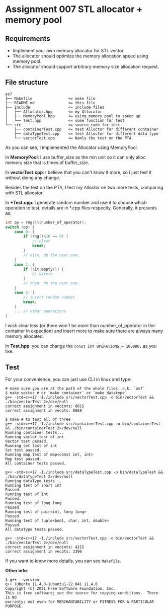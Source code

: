 # Assignment 007 STL allocator + memory pool

## Requirements

- Implement your own memory allocator for STL vector.
- The allocator should optimize the memory allocation speed using memory pool.
- The allocator should support arbitrary memory size allocation request.

## File structure

```plaintext
as7
├── Makefile                <= make file
├── README.md               <= this file
├── include                 <= include files
│   ├── Allocator.hpp       <= my Allocator
│   ├── MemoryPool.hpp      <= using memory pool to speed up
│   └── Test.hpp            <= some function for test
└── src                     <= source code for test
    ├── containerTest.cpp   <= test Alloctor for different container
    ├── dataTypeTest.cpp    <= test Alloctor for different data type
    └── vectorTest.cpp      <= Namly the test on the PTA
```

As you can see, I implemented the Allocator using MemoryPool.

In **MemoryPool**: I use buffer_size as the min unit so it can only alloc memory size that is times of buffer_size.

In **vectorTest.cpp**: I believe that you can't know it more, so I just test it without doing any change.

Besides the test on the PTA, I test my Alloctor on two more tests, comparing with STL allocator.

In **\*Test.cpp**: I generate random number and use it to choose which operation to test, details are in *.cpp flles respectly. Generally, it presents as:

```cpp
int op = rng()%(number_of_operator);
switch (op) {
    case 0: {
        if (rng()%16 == 0) {
            // clear
            break;
        }
        // else, do the next one.
    }
    case 1: {
        if (!it.empty()) {
            // delete
        }
        // then, do the next one.
    }
    case 2: {
        // insert random number
        break;
    }
    ... // other operations
}
```

I wish clear less (or there won't be more than number_of_operator in the container in expection) and insert more to make sure there are always many memory allocated.

In **Test.hpp**: you can change the `const int OPERATIONS = 100000;` as you like.

## Test

For your convenience, you can just use CLI in linux and type:

```shell
# make sure you are at the path of the whole files, a.k. `as7`
$ make vector # or `make container` or `make datatype`
g++ -std=c++17 -I./include src/vectorTest.cpp -o bin/vectorTest && ./bin/vectorTest 2>/dev/null
correct assignment in vecints: 8015
correct assignment in vecpts: 8868

$ make # to test all of three
g++ -std=c++17 -I./include src/containerTest.cpp -o bin/containerTest && ./bin/containerTest 2>/dev/null
Running container tests...
Running vector test of int
Vector test passed.
Running set test of int
Set test passed.
Running map test of map<const int, int>
Map test passed.
All container tests passed.

g++ -std=c++17 -I./include src/dataTypeTest.cpp -o bin/dataTypeTest && ./bin/dataTypeTest 2>/dev/null
Running dataType tests...
Running test of short int
Passed.
Running test of int
Passed.
Running test of long long
Passed.
Running test of pair<int, long long>
Passed.
Running test of tuple<bool, char, int, double>
Passed.
All dataType tests passed.

g++ -std=c++17 -I./include src/vectorTest.cpp -o bin/vectorTest && ./bin/vectorTest 2>/dev/null
correct assignment in vecints: 4215
correct assignment in vecpts: 3396
```

If you want to know more details, you can see `Makefile`.

**Other info**:
```shell
$ g++ --version
g++ (Ubuntu 11.4.0-1ubuntu1~22.04) 11.4.0
Copyright (C) 2021 Free Software Foundation, Inc.
This is free software; see the source for copying conditions.  There is NO
warranty; not even for MERCHANTABILITY or FITNESS FOR A PARTICULAR PURPOSE.
```